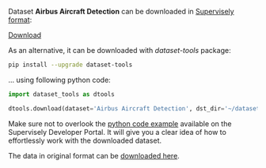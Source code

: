 Dataset **Airbus Aircraft Detection** can be downloaded in [Supervisely format](https://developer.supervisely.com/api-references/supervisely-annotation-json-format):

 [Download](https://assets.supervisely.com/remote/eyJsaW5rIjogImZzOi8vYXNzZXRzLzExODBfQWlyYnVzIEFpcmNyYWZ0IERldGVjdGlvbi9haXJidXMtYWlyY3JhZnQtZGV0ZWN0aW9uLURhdGFzZXROaW5qYS50YXIiLCAic2lnIjogIkY2bHVYa0NVaVpONGpXZ212aEdjY0lxcE45aHR0VkpXcWE1WFZqNDJmbUE9In0=)

As an alternative, it can be downloaded with *dataset-tools* package:
``` bash
pip install --upgrade dataset-tools
```

... using following python code:
``` python
import dataset_tools as dtools

dtools.download(dataset='Airbus Aircraft Detection', dst_dir='~/dataset-ninja/')
```
Make sure not to overlook the [python code example](https://developer.supervisely.com/getting-started/python-sdk-tutorials/iterate-over-a-local-project) available on the Supervisely Developer Portal. It will give you a clear idea of how to effortlessly work with the downloaded dataset.

The data in original format can be [downloaded here](https://www.kaggle.com/datasets/airbusgeo/airbus-aircrafts-sample-dataset/download?datasetVersionNumber=3).